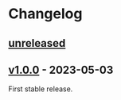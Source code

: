# Changelog

## [unreleased]

## [v1.0.0] - 2023-05-03

First stable release.

[unreleased]: https://github.com/club-1/flarum-ext-sphinx-glossary/compare/v1.0.0...HEAD
[v1.0.0]: https://github.com/club-1/flarum-ext-sphinx-glossary/releases/tag/v1.0.0
